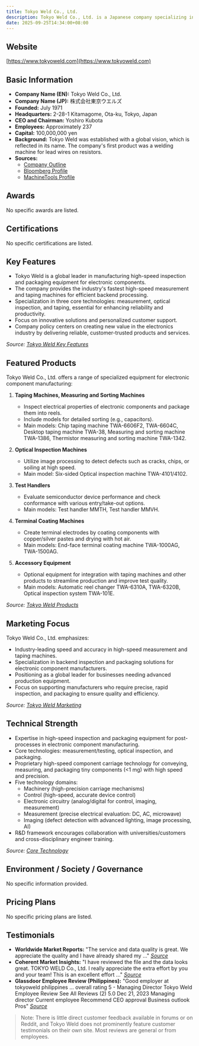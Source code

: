 ```yaml
---
title: Tokyo Weld Co., Ltd.
description: Tokyo Weld Co., Ltd. is a Japanese company specializing in the design, manufacture, and sale of manufacturing equipment for electronic components, including taping machines, coating systems, and inspection equipment. Founded in 1971 with a vision to become a global leader, Tokyo Weld has built a reputation for quality and innovation in electronic parts automation.
date: 2025-09-25T14:34:00+08:00
---
```


## Website

[https://www.tokyoweld.com](https://www.tokyoweld.com)

## Basic Information

- **Company Name (EN):** Tokyo Weld Co., Ltd.
- **Company Name (JP):** 株式会社東京ウエルズ
- **Founded:** July 1971
- **Headquarters:** 2-28-1 Kitamagome, Ota-ku, Tokyo, Japan
- **CEO and Chairman:** Yoshiro Kubota
- **Employees:** Approximately 237
- **Capital:** 100,000,000 yen
- **Background:** Tokyo Weld was established with a global vision, which is reflected in its name. The company's first product was a welding machine for lead wires on resistors.
- **Sources:**
  - [Company Outline](https://www.tokyoweld.com/en/company/outline/)
  - [Bloomberg Profile](https://www.bloomberg.com/profile/company/TKWELZ:JP)
  - [MachineTools Profile](https://www.machinetools.com/en/companies/278760-tokyo-weld-co-dot-ltd)

## Awards

No specific awards are listed.

## Certifications

No specific certifications are listed.

## Key Features

- Tokyo Weld is a global leader in manufacturing high-speed inspection and packaging equipment for electronic components.
- The company provides the industry's fastest high-speed measurement and taping machines for efficient backend processing.
- Specialization in three core technologies: measurement, optical inspection, and taping, essential for enhancing reliability and productivity.
- Focus on innovative solutions and personalized customer support.
- Company policy centers on creating new value in the electronics industry by delivering reliable, customer-trusted products and services.

_Source: [Tokyo Weld Key Features](https://www.tokyoweld.com/en/)_

## Featured Products

Tokyo Weld Co., Ltd. offers a range of specialized equipment for electronic component manufacturing:

1. **Taping Machines, Measuring and Sorting Machines**
   - Inspect electrical properties of electronic components and package them into reels.
   - Include models for detailed sorting (e.g., capacitors).
   - Main models: Chip taping machine TWA-6606F2, TWA-6604C, Desktop taping machine TWA-38, Measuring and sorting machine TWA-1386, Thermistor measuring and sorting machine TWA-1342.

2. **Optical Inspection Machines**
   - Utilize image processing to detect defects such as cracks, chips, or soiling at high speed.
   - Main model: Six-sided Optical inspection machine TWA-4101/4102.

3. **Test Handlers**
   - Evaluate semiconductor device performance and check conformance with various entry/take-out options.
   - Main models: Test handler MMTH, Test handler MMVH.

4. **Terminal Coating Machines**
   - Create terminal electrodes by coating components with copper/silver pastes and drying with hot air.
   - Main models: End-face terminal coating machine TWA-1000AG, TWA-1500AG.

5. **Accessory Equipment**
   - Optional equipment for integration with taping machines and other products to streamline production and improve test quality.
   - Main models: Automatic reel changer TWA-6310A, TWA-6320B, Optical inspection system TWA-101E.

_Source: [Tokyo Weld Products](https://www.tokyoweld.com/en/products/)_

## Marketing Focus

Tokyo Weld Co., Ltd. emphasizes:

- Industry-leading speed and accuracy in high-speed measurement and taping machines.
- Specialization in backend inspection and packaging solutions for electronic component manufacturers.
- Positioning as a global leader for businesses needing advanced production equipment.
- Focus on supporting manufacturers who require precise, rapid inspection, and packaging to ensure quality and efficiency.

_Source: [Tokyo Weld Marketing](https://www.tokyoweld.com/en/)_

## Technical Strength

- Expertise in high-speed inspection and packaging equipment for post-processes in electronic component manufacturing.
- Core technologies: measurement/testing, optical inspection, and packaging.
- Proprietary high-speed component carriage technology for conveying, measuring, and packaging tiny components (<1 mg) with high speed and precision.
- Five technology domains:
  - Machinery (high-precision carriage mechanisms)
  - Control (high-speed, accurate device control)
  - Electronic circuitry (analog/digital for control, imaging, measurement)
  - Measurement (precise electrical evaluation: DC, AC, microwave)
  - Imaging (defect detection with advanced lighting, image processing, AI)
- R&D framework encourages collaboration with universities/customers and cross-disciplinary engineer training.

_Source: [Core Technology](https://www.tokyoweld.com/en/technology/core-technology/)_

## Environment / Society / Governance

No specific information provided.

## Pricing Plans

No specific pricing plans are listed.

## Testimonials

- **Worldwide Market Reports:** "The service and data quality is great. We appreciate the quality and I have already shared my ..."
  _[Source](https://www.worldwidemarketreports.com/testimonials)_
- **Coherent Market Insights:** "I have reviewed the file and the data looks great. TOKYO WELD Co., Ltd. I really appreciate the extra effort by you and your team! This is an excellent effort ..."
  _[Source](https://www.coherentmarketinsights.com/testimonials)_
- **Glassdoor Employee Review (Philippines):** "Good employer at tokyoweld philippines ... overall rating 5 - Managing Director Tokyo Weld Employee Review See All Reviews (2) 5.0 Dec 21, 2023 Managing director Current employee Recommend CEO approval Business outlook Pros"
  _[Source](https://www.glassdoor.com/Reviews/Employee-Review-Tokyo-Weld-E4376073-RVW82791517.htm)_

> Note: There is little direct customer feedback available in forums or on Reddit, and Tokyo Weld does not prominently feature customer testimonials on their own site. Most reviews are general or from employees.